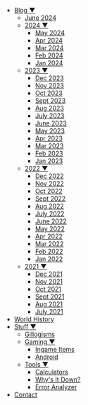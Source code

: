- [Blog ▼]()
  - [June 2024](/blog.html)
  - [2024 ▼]()
    - [May 2024](/2024/May.html)
    - [Apr 2024](/2024/April.html)
    - [Mar 2024](/2024/March.html)
    - [Feb 2024](/2024/February.html)
    - [Jan 2024](/2024/January.html)
  - [2023 ▼]()
    - [Dec 2023](/2023/December.html)
    - [Nov 2023](/2023/November.html)
    - [Oct 2023](/2023/October.html)
    - [Sept 2023](/2023/September.html)
    - [Aug 2023](/2023/August.html)
    - [July 2023](/2023/July.html)
    - [June 2023](/2023/June.html)
    - [May 2023](/2023/May.html)
    - [Apr 2023](/2023/April.html)
    - [Mar 2023](/2023/March.html)
    - [Feb 2023](/2023/February.html)
    - [Jan 2023](/2023/January.html)
  - [2022 ▼]()
    - [Dec 2022](/2022/December.html)
    - [Nov 2022](/2022/November.html)
    - [Oct 2022](/2022/October.html)
    - [Sept 2022](/2022/September.html)
    - [Aug 2022](/2022/August.html)
    - [July 2022](/2022/July.html)
    - [June 2022](/2022/June.html)
    - [May 2022](/2022/May.html)
    - [Apr 2022](/2022/April.html)
    - [Mar 2022](/2022/March.html)
    - [Feb 2022](/2022/February.html)
    - [Jan 2022](/2022/January.html)
  - [2021 ▼]()
    - [Dec 2021](/2021/December.html)
    - [Nov 2021](/2021/November.html)
    - [Oct 2021](/2021/October.html)
    - [Sept 2021](/2021/September.html)
    - [Aug 2021](/2021/August.html)
    - [July 2021](/2021/July.html)
- [World History](/history.html)
- [Stuff ▼]()
  - [Gillogisms](/Gillogisms.html)
  - [Gaming ▼]()
    - [Ingame Items](/InGameItem.html)
    - [Android](/Android.html)
  - [Tools ▼]()
    - [Calculators](/calc.html)
    - [Why's It Down?](/WhyIsItDown.html)
    - [Error Analyzer](/errorcause.html)
- [Contact](/contact.html)
